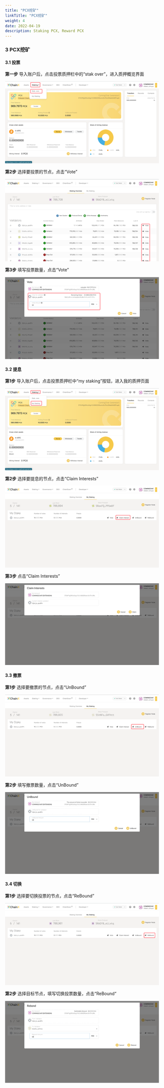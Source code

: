 ```yaml
---
title: "PCX挖矿"
linkTitle: "PCX挖矿"
weight: 4
date: 2022-04-19
description: Staking PCX, Reward PCX
---
```


### 3 PCX挖矿

#### 3.1 投票

**第一步**
导入账户后，点击投票质押栏中的“stak over”，进入质押概览界面

![](/images/pcx.png)

**第2步** 
选择要投票的节点，点击“Vote”

![](/images/pcx2.png)

**第3步**
填写投票数量，点击“Vote”

![](/images/pcx3.png)

#### 3.2 提息

**第1步**
导入账户后，点击投票质押栏中“my staking”按钮，进入我的质押页面

![](/images/pcx4.png)

**第2步** 选择要提息的节点，点击“Claim Interests”

![](/images/pcx5.png)

**第3步** 点击“Claim Interests”

![](/images/pcx6.png)


#### 3.3 撤票

**第1步**
选择要撤票的节点，点击“UnBound”

![](/images/pcx7.png)

**第2步**
填写撤票数量，点击“UnBound”

![](/images/pcx8.png)

#### 3.4 切换

**第1步**
选择要切换投票的节点，点击“ReBound”

![](/images/pcx9.png)

**第2步**
选择目标节点，填写切换投票数量，点击“ReBound“

![](/images/pcx10.png)
